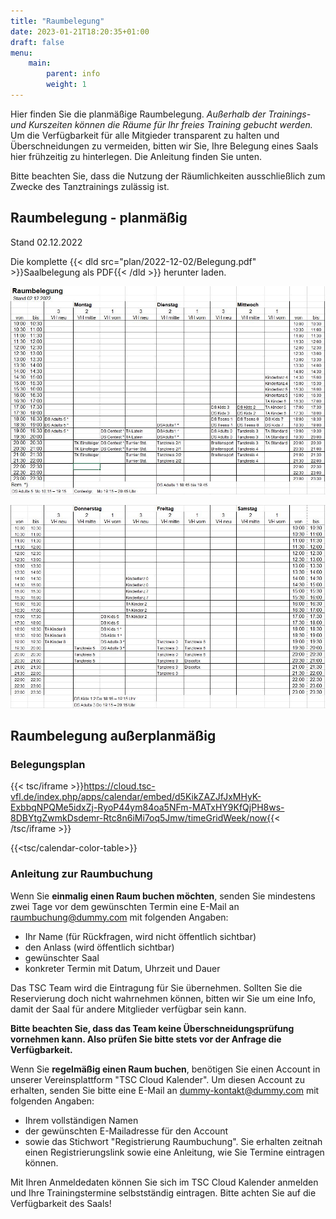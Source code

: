 ```yaml
---
title: "Raumbelegung"
date: 2023-01-21T18:20:35+01:00
draft: false
menu:
    main:
        parent: info
        weight: 1
---
```

Hier finden Sie die planmäßige Raumbelegung. 
_Außerhalb der Trainings- und Kurszeiten können die Räume für Ihr freies Training gebucht werden._
 Um die Verfügbarkeit für alle Mitgieder transparent zu halten und Überschneidungen zu vermeiden, bitten wir Sie, Ihre Belegung eines Saals hier frühzeitig zu hinterlegen. Die Anleitung finden Sie unten. 

Bitte beachten Sie, dass die Nutzung der Räumlichkeiten ausschließlich zum Zwecke des Tanztrainings zulässig ist. 

## Raumbelegung - planmäßig

Stand 02.12.2022

Die komplette {{< dld src="plan/2022-12-02/Belegung.pdf" >}}Saalbelegung als PDF{{< /dld >}} herunter laden.


![](plan/2022-12-02/Saalbelegung_A.jpg)

![](plan/2022-12-02/Saalbelegung_B.jpg)


## Raumbelegung außerplanmäßig

### Belegungsplan
{{< tsc/iframe >}}https://cloud.tsc-vfl.de/index.php/apps/calendar/embed/d5KikZAZJfJxMHyK-ExbbqNPQMe5idxZj-RyoP44ym84oa5NFm-MATxHY9KfQjPH8ws-8DBYtgZwmkDsdemr-Rtc8n6iMi7oq5Jmw/timeGridWeek/now{{< /tsc/iframe >}}

{{<tsc/calendar-color-table>}}

### Anleitung zur Raumbuchung
Wenn Sie **einmalig einen Raum buchen möchten**, senden Sie mindestens zwei Tage vor dem gewünschten Termin eine E-Mail an raumbuchung@dummy.com mit folgenden Angaben: 
- Ihr Name (für Rückfragen, wird nicht öffentlich sichtbar)
- den Anlass (wird öffentlich sichtbar)
- gewünschter Saal
- konkreter Termin mit Datum, Uhrzeit und Dauer

Das TSC Team wird die Eintragung für Sie übernehmen. Sollten Sie die Reservierung doch nicht wahrnehmen können, bitten wir Sie um eine Info, damit der Saal für andere Mitglieder verfügbar sein kann. 

**Bitte beachten Sie, dass das Team keine Überschneidungsprüfung vornehmen kann. Also prüfen Sie bitte stets vor der Anfrage die Verfügbarkeit.**

Wenn Sie **regelmäßig einen Raum buchen**, benötigen Sie einen Account in unserer Vereinsplattform "TSC Cloud Kalender". Um diesen Account zu erhalten, senden Sie bitte eine E-Mail an dummy-kontakt@dummy.com mit folgenden Angaben: 
- Ihrem vollständigen Namen
- der gewünschten E-Mailadresse für den Account 
- sowie das Stichwort "Registrierung Raumbuchung".
Sie erhalten zeitnah einen Registrierungslink sowie eine Anleitung, wie Sie Termine eintragen können. 

Mit Ihren Anmeldedaten können Sie sich im TSC Cloud Kalender anmelden und Ihre Trainingstermine selbstständig eintragen. Bitte achten Sie auf die Verfügbarkeit des Saals! 

